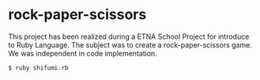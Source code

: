 # rock-paper-scissors

This project has been realized during a ETNA School Project for introduce to Ruby Language.
The subject was to create a rock-paper-scissors game. We was independent in code implementation.  

```
$ ruby shifumi.rb
```

